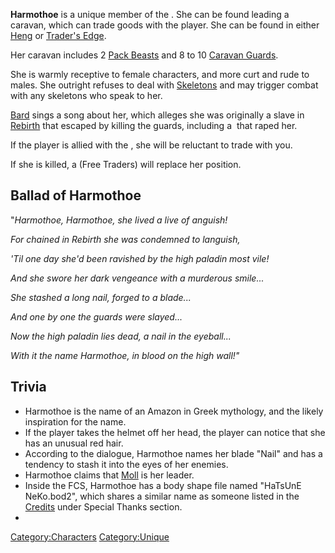 **Harmothoe** is a unique member of the [](02%20-%20Projects%20&%20Wikis/Kenshi/Kenshi%20Wiki/Kenshi%20Wiki%20Template/Free_Traders.md). She can be found leading a caravan,
which can trade goods with the player. She can be found in either
[Heng](Heng.md "wikilink") or [Trader's Edge](Trader's_Edge.md "wikilink").

Her caravan includes 2 [Pack Beasts](Pack_Beast.md "wikilink") and 8 to 10
[Caravan Guards](Caravan_Guard.md "wikilink").

She is warmly receptive to female characters, and more curt and rude to
males. She outright refuses to deal with
[Skeletons](Skeleton.md "wikilink") and may trigger combat with any
skeletons who speak to her.

[Bard](Bard.md "wikilink") sings a song about her, which alleges she was
originally a slave in [Rebirth](Rebirth.md "wikilink") that escaped by
killing the guards, including a [](High_Paladin.md) that raped her.

If the player is allied with the [](02%20-%20Projects%20&%20Wikis/Kenshi/Kenshi%20Wiki/Kenshi%20Wiki%20Template/The_Holy_Nation.md), she will be reluctant to trade with
you.

If she is killed, a [](Caravan_Trader_Boss.md) (Free Traders) will replace her
position.

## Ballad of Harmothoe

"*Harmothoe, Harmothoe, she lived a live of anguish!*

*For chained in Rebirth she was condemned to languish,*

*'Til one day she'd been ravished by the high paladin most vile!*

*And she swore her dark vengeance with a murderous smile...*

*She stashed a long nail, forged to a blade...*

*And one by one the guards were slayed...*

*Now the high paladin lies dead, a nail in the eyeball...*

*With it the name Harmothoe, in blood on the high wall!"*

## Trivia

- Harmothoe is the name of an Amazon in Greek mythology, and the likely
  inspiration for the name.
- If the player takes the helmet off her head, the player can notice
  that she has an unusual red hair.
- According to the dialogue, Harmothoe names her blade "Nail" and has a
  tendency to stash it into the eyes of her enemies.
- Harmothoe claims that [Moll](Moll.md "wikilink") is her leader.
- Inside the FCS, Harmothoe has a body shape file named "HaTsUnE
  NeKo.bod2", which shares a similar name as someone listed in the
  [Credits](Credits.md "wikilink") under Special Thanks section.
-

[Category:Characters](Category:Characters "wikilink")
[Category:Unique](Category:Unique "wikilink")